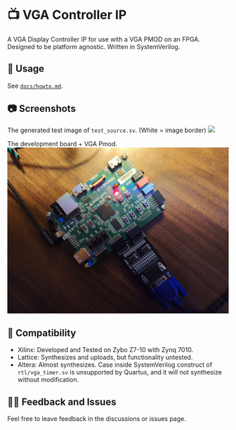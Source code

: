 # 📺 VGA Controller IP

A VGA Display Controller IP for use with a VGA PMOD on an FPGA. Designed to be platform agnostic. Written in SystemVerilog.

## 📖 Usage

See [`docs/howto.md`](/docs/howto.md).

## 📷 Screenshots

The generated test image of `test_source.sv`. (White = image border)
![](/images/test.jpg)

The development board + VGA Pmod.
![](/images/board.jpg)

## 🔖 Compatibility

- Xilinx: Developed and Tested on Zybo Z7-10 with Zynq 7010.
- Lattice: Synthesizes and uploads, but functionality untested.
- Altera: Almost synthesizes. Case inside SystemVerilog construct of `rtl/vga_timer.sv` is unsupported by Quartus, and it will not synthesize without modification.

## 🧑‍💻 Feedback and Issues

Feel free to leave feedback in the discussions or issues page.